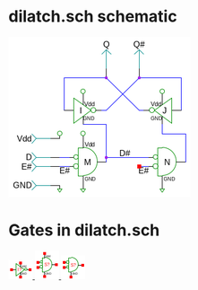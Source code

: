 # dilatch.sch schematic
![dilatch.sch](dilatch.png)
# Gates in dilatch.sch
[ ![not](not-sym.png) ](not.html)
[ ![nor](nor-sym.png) ](nor.html)
[ ![norod](norod-sym.png) ](norod.html)
